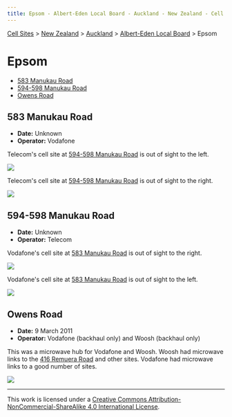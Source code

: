 ```yaml
---
title: Epsom - Albert-Eden Local Board - Auckland - New Zealand - Cell Sites
---
```


[Cell Sites](../../../) > [New Zealand](../../) > [Auckland](../) > [Albert-Eden Local Board](./) > Epsom

# Epsom

* [583 Manukau Road](#583-manukau-road)
* [594-598 Manukau Road](#594-598-manukau-road)
* [Owens Road](#owens-road)

## 583 Manukau Road

* **Date:** Unknown
* **Operator:** Vodafone

Telecom's cell site at [594-598 Manukau Road](#594-598-manukau-road) is out of sight to the left.

![](https://f001.backblazeb2.com/file/CellSites/NZ/AUK/Albert-Eden/20171118-192424.jpg)

Telecom's cell site at [594-598 Manukau Road](#594-598-manukau-road) is out of sight to the right.

![](https://f001.backblazeb2.com/file/CellSites/NZ/AUK/Albert-Eden/20171118-192421.jpg)

## 594-598 Manukau Road

* **Date:** Unknown
* **Operator:** Telecom

Vodafone's cell site at [583 Manukau Road](#583-manukau-road) is out of sight to the right.

![](https://f001.backblazeb2.com/file/CellSites/NZ/AUK/Albert-Eden/20171118-192418.jpg)

Vodafone's cell site at [583 Manukau Road](#583-manukau-road) is out of sight to the left.

![](https://f001.backblazeb2.com/file/CellSites/NZ/AUK/Albert-Eden/20171118-192423.jpg)

## Owens Road

* **Date:** 9 March 2011
* **Operator:** Vodafone (backhaul only) and Woosh (backhaul only)

This was a microwave hub for Vodafone and Woosh. Woosh had microwave links to the [416 Remuera
Road](../ōrākei/remuera#416-remuera-road)  and other sites. Vodafone had microwave links to a good number of sites.

![](https://f001.backblazeb2.com/file/CellSites/NZ/AUK/Albert-Eden/20110309-154422.jpg)

---

This work is licensed under a [Creative Commons Attribution-NonCommercial-ShareAlike 4.0 International License](http://creativecommons.org/licenses/by-nc-sa/4.0/).
